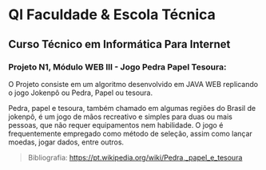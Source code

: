 # QI Faculdade & Escola Técnica

## Curso Técnico em Informática Para Internet

### Projeto N1, Módulo WEB III - Jogo  Pedra Papel Tesoura:

O Projeto consiste em um algoritmo desenvolvido em JAVA WEB replicando o jogo Jokenpô ou Pedra, Papel ou tesoura. 

Pedra, papel e tesoura, também chamado em algumas regiões do Brasil de jokenpô, é um jogo de mãos recreativo e simples para duas ou mais pessoas, que não requer equipamentos nem habilidade. O jogo é frequentemente empregado como método de seleção, assim como lançar moedas, jogar dados, entre outros.
> Bibliografia: https://pt.wikipedia.org/wiki/Pedra,_papel_e_tesoura

